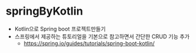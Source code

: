 # springByKotlin
- Kotlin으로 Spring boot 프로젝트만들기
- 스프링에서 제공하는 튜토리얼을 기본으로 참고하면서 간단한 CRUD 기능 추가
    - https://spring.io/guides/tutorials/spring-boot-kotlin/